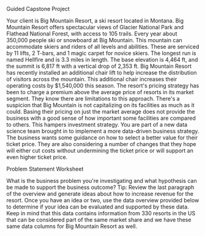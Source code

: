 Guided Capstone Project 



Your client is Big Mountain Resort, a ski resort located in Montana. Big Mountain Resort
offers spectacular views of Glacier National Park and Flathead National Forest, with
access to 105 trails. Every year about 350,000 people ski or snowboard at Big Mountain.
This mountain can accommodate skiers and riders of all levels and abilities.
These are serviced by 11 lifts, 2 T-bars, and 1 magic carpet for novice skiers. The
longest run is named Hellfire and is 3.3 miles in length. The base elevation is 4,464 ft,
and the summit is 6,817 ft with a vertical drop of 2,353 ft.
Big Mountain Resort has recently installed an additional chair lift to help increase the
distribution of visitors across the mountain. This additional chair increases their
operating costs by $1,540,000 this season.
The resort's pricing strategy has been to charge a premium above the average price of
resorts in its market segment. They know there are limitations to this approach. There's
a suspicion that Big Mountain is not capitalizing on its facilities as much as it could.
Basing their pricing on just the market average does not provide the business with a
good sense of how important some facilities are compared to others. This hampers
investment strategy. You are part of a new data science team brought in to implement a
more data-driven business strategy. The business wants some guidance on how to
select a better value for their ticket price. They are also considering a number of
changes that they hope will either cut costs without undermining the ticket price or will
support an even higher ticket price.

Problem Statement Worksheet


What is the business problem you're investigating and what hypothesis can be made to
support the business outcome?
Tip: Review the last paragraph of the overview and generate ideas about how to
increase revenue for the resort. Once you have an idea or two, use the data overview
provided below to determine if your idea can be evaluated and supported by these data.
Keep in mind that this data contains information from 330 resorts in the US that can be
considered part of the same market share and we have these same data columns for
Big Mountain Resort as well.
